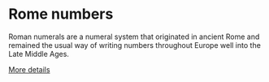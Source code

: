 # Rome numbers

Roman numerals are a numeral system that originated in ancient Rome and remained the usual way of writing numbers throughout Europe well into the Late Middle Ages.

[More details](https://en.wikipedia.org/wiki/Roman_numerals)
